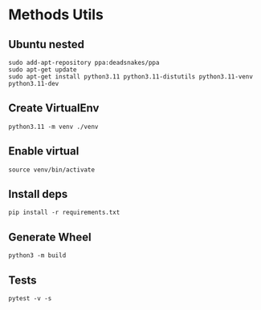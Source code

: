 # Methods Utils

## Ubuntu nested
```
sudo add-apt-repository ppa:deadsnakes/ppa
sudo apt-get update
sudo apt-get install python3.11 python3.11-distutils python3.11-venv python3.11-dev
```


## Create VirtualEnv
```
python3.11 -m venv ./venv
```

## Enable virtual
```
source venv/bin/activate
```

## Install deps
```
pip install -r requirements.txt
```

## Generate Wheel
```
python3 -m build
```

## Tests

```
pytest -v -s
```
